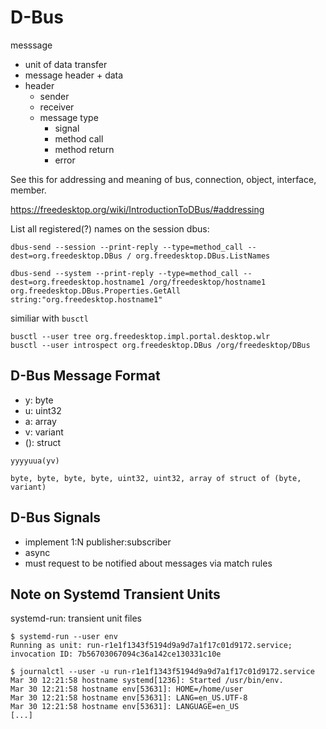 D-Bus
=====

messsage

* unit of data transfer
* message header + data
* header
  * sender
  * receiver
  * message type
    * signal
    * method call
    * method return
    * error


See this for addressing and meaning of bus, connection, object,
interface, member.

<https://freedesktop.org/wiki/IntroductionToDBus/#addressing>

List all registered(?) names on the session dbus:

```
dbus-send --session --print-reply --type=method_call --dest=org.freedesktop.DBus / org.freedesktop.DBus.ListNames

dbus-send --system --print-reply --type=method_call --dest=org.freedesktop.hostname1 /org/freedesktop/hostname1 org.freedesktop.DBus.Properties.GetAll string:"org.freedesktop.hostname1"
```

similiar with `busctl`

```
busctl --user tree org.freedesktop.impl.portal.desktop.wlr
busctl --user introspect org.freedesktop.DBus /org/freedesktop/DBus
```

D-Bus Message Format
--------------------

* y: byte
* u: uint32
* a: array
* v: variant
* (): struct

```
yyyyuua(yv)

byte, byte, byte, byte, uint32, uint32, array of struct of (byte, variant)
```

D-Bus Signals
-------------

* implement 1:N publisher:subscriber
* async
* must request to be notified about messages via match rules


Note on Systemd Transient Units
-------------------------------

systemd-run: transient unit files

```
$ systemd-run --user env
Running as unit: run-r1e1f1343f5194d9a9d7a1f17c01d9172.service; invocation ID: 7b56703067094c36a142ce130331c10e

$ journalctl --user -u run-r1e1f1343f5194d9a9d7a1f17c01d9172.service
Mar 30 12:21:58 hostname systemd[1236]: Started /usr/bin/env.
Mar 30 12:21:58 hostname env[53631]: HOME=/home/user
Mar 30 12:21:58 hostname env[53631]: LANG=en_US.UTF-8
Mar 30 12:21:58 hostname env[53631]: LANGUAGE=en_US
[...]
```


